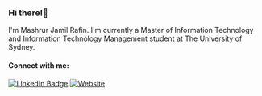 ### Hi there!👋
I'm Mashrur Jamil Rafin.
I'm currently a Master of Information Technology and Information Technology Management student at The University of Sydney.

<!--
**MJrafin/MJrafin** is a ✨ _special_ ✨ repository because its `README.md` (this file) appears on your GitHub profile.

Here are some ideas to get you started:

- 🔭 I’m currently working on ...
- 🌱 I’m currently learning ...
- 👯 I’m looking to collaborate on ...
- 🤔 I’m looking for help with ...
- 💬 Ask me about ...
- 📫 How to reach me: ...
- 😄 Pronouns: ...
- ⚡ Fun fact: ...
-->
#### Connect with me:
[![LinkedIn Badge](https://img.shields.io/badge/LinkedIn-Profile-informational?style=flat&logo=linkedin&logoColor=white&color=0D76A8)](https://www.linkedin.com/in/mashrur-jamil-rafin/) [![Website](https://img.shields.io/badge/Website-%20Portfolio-red)](https://www.mj-rafin.premiernoobs.com/)


